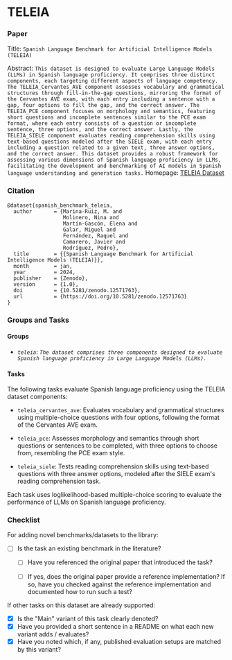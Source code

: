 # TELEIA

### Paper

Title: `Spanish Language Benchmark for Artificial Intelligence Models (TELEIA)`

Abstract: `This dataset is designed to evaluate Large Language Models (LLMs) in Spanish language proficiency. It comprises three distinct components, each targeting different aspects of language competency. The TELEIA_Cervantes_AVE component assesses vocabulary and grammatical structures through fill-in-the-gap questions, mirroring the format of the Cervantes AVE exam, with each entry including a sentence with a gap, four options to fill the gap, and the correct answer. The TELEIA_PCE component focuses on morphology and semantics, featuring short questions and incomplete sentences similar to the PCE exam format, where each entry consists of a question or incomplete sentence, three options, and the correct answer. Lastly, the TELEIA_SIELE component evaluates reading comprehension skills using text-based questions modeled after the SIELE exam, with each entry including a question related to a given text, three answer options, and the correct answer. This dataset provides a robust framework for assessing various dimensions of Spanish language proficiency in LLMs, facilitating the development and benchmarking of AI models in Spanish language understanding and generation tasks.`
Homepage: [TELEIA Dataset](https://zenodo.org/records/12571763)


### Citation

```
@dataset{spanish_benchmark_teleia,
  author       = {Marina-Ruiz, M. and
                  Molinero, Nina and
                  Martín-Gascón, Elena and
                  Galar, Miguel and
                  Fernández, Raquel and
                  Camarero, Javier and
                  Rodríguez, Pedro},
  title        = {{Spanish Language Benchmark for Artificial Intelligence Models (TELEIA)}},
  month        = jan,
  year         = 2024,
  publisher    = {Zenodo},
  version      = {1.0},
  doi          = {10.5281/zenodo.12571763},
  url          = {https://doi.org/10.5281/zenodo.12571763}
}
```

### Groups and Tasks

#### Groups

* *`teleia`*: *`The dataset comprises three components designed to evaluate Spanish language proficiency in Large Language Models (LLMs).`*

#### Tasks

The following tasks evaluate Spanish language proficiency using the TELEIA dataset components:

* `teleia_cervantes_ave`: Evaluates vocabulary and grammatical structures using multiple-choice questions with four options, following the format of the Cervantes AVE exam.

* `teleia_pce`: Assesses morphology and semantics through short questions or sentences to be completed, with three options to choose from, resembling the PCE exam style.

* `teleia_siele`: Tests reading comprehension skills using text-based questions with three answer options, modeled after the SIELE exam's reading comprehension task.

Each task uses loglikelihood-based multiple-choice scoring to evaluate the performance of LLMs on Spanish language proficiency.

### Checklist

For adding novel benchmarks/datasets to the library:
* [ ] Is the task an existing benchmark in the literature?
  * [ ] Have you referenced the original paper that introduced the task?
  * [ ] If yes, does the original paper provide a reference implementation? If so, have you checked against the reference implementation and documented how to run such a test?


If other tasks on this dataset are already supported:
* [X] Is the "Main" variant of this task clearly denoted?
* [x] Have you provided a short sentence in a README on what each new variant adds / evaluates?
* [x] Have you noted which, if any, published evaluation setups are matched by this variant?